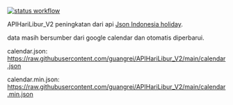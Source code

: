 [![status workflow](https://github.com/guangrei/APIHariLibur_V2/actions/workflows/minify-json.yml/badge.svg)](https://github.com/guangrei/APIHariLibur_V2/actions)

APIHariLibur_V2 peningkatan dari api [Json Indonesia holiday](https://github.com/guangrei/Json-Indonesia-holidays).

data masih bersumber dari google calendar dan otomatis diperbarui.

calendar.json: https://raw.githubusercontent.com/guangrei/APIHariLibur_V2/main/calendar.json

calendar.min.json: https://raw.githubusercontent.com/guangrei/APIHariLibur_V2/main/calendar.min.json
